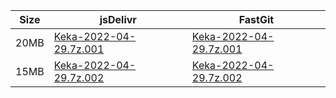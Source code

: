 |    Size   |     jsDelivr  | FastGit |
|  ---  |  ---  |  ---  |
| 20MB | [Keka-2022-04-29.7z.001](https://cdn.jsdelivr.net/gh/appleians/Keka@main/Keka-2022-04-29.7z.001) | [Keka-2022-04-29.7z.001](https://raw.fastgit.org/appleians/Keka/main/Keka-2022-04-29.7z.001) |
| 15MB | [Keka-2022-04-29.7z.002](https://cdn.jsdelivr.net/gh/appleians/Keka@main/Keka-2022-04-29.7z.002) | [Keka-2022-04-29.7z.002](https://raw.fastgit.org/appleians/Keka/main/Keka-2022-04-29.7z.002) |

